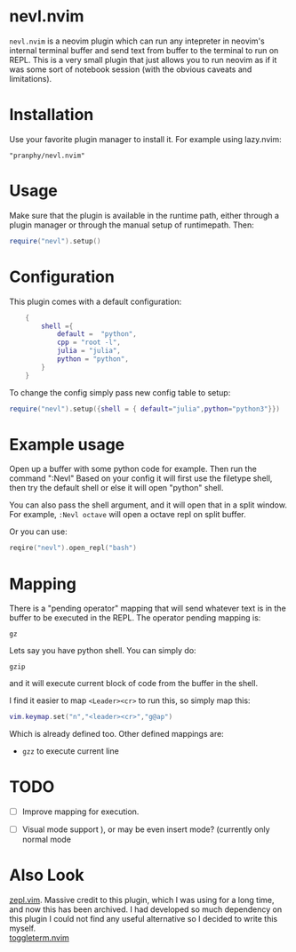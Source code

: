 # nevl.nvim
`nevl.nvim` is a neovim plugin which can run any intepreter in neovim's internal terminal buffer and send text from buffer to the terminal to run on REPL. This is a very small plugin that just allows you to run neovim as if it was some sort of notebook session (with the obvious caveats and limitations).


# Installation
Use your favorite plugin manager to install it. For example using lazy.nvim:

```
"pranphy/nevl.nvim"
```

# Usage
Make sure that the plugin is available in the runtime path, either through a plugin manager or through the manual setup of runtimepath. Then:

```lua
require("nevl").setup()
```


# Configuration
This plugin comes with a default configuration:

```lua
    {
        shell ={
            default =  "python",
            cpp = "root -l",
            julia = "julia",
            python = "python",
        }
    }
```
To change the config simply pass new config table to setup:
```lua
require("nevl").setup({shell = { default="julia",python="python3"}})
```

# Example usage

Open up a buffer with some python code for example. Then run the command ":Nevl"
Based on your config it will first use the filetype shell, then try the default shell or else it will open "python" shell.

You can also pass the shell argument, and it will open that in a split window. For example, `:Nevl octave` will open a octave repl on split buffer. 

Or you can use:
```lua
reqire("nevl").open_repl("bash")
```



# Mapping

There is a "pending operator" mapping that will send whatever text is in the buffer to be executed in the REPL.  The operator pending mapping is:
```
gz
```


Lets say you have python shell. You can simply do:
```
gzip
```
and it will execute current block of code from the buffer in the shell.

I find it easier to map `<Leader><cr>` to run this, so simply map this:

```lua
vim.keymap.set("n","<leader><cr>","g@ap")
```
Which is already defined too. Other defined mappings are:

 - `gzz` to execute current line

 # TODO
 - [ ] Improve mapping for execution.
 - [ ] Visual mode support ), or may be even insert mode? (currently only normal mode


# Also Look
[zepl.vim](https://github.com/axvr/zepl.vim). Massive credit to this plugin, which I was using for a long time, and now this has been archived. I had developed so much dependency on this plugin I could not find any useful alternative so I decided to write this myself.   
[toggleterm.nvim](https://github.com/akinsho/toggleterm.nvim)

